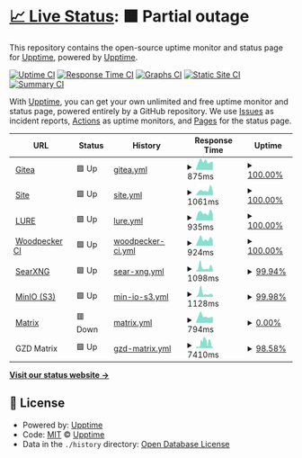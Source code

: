 # [📈 Live Status](https://status.elara.ws): <!--live status--> **🟧 Partial outage**

This repository contains the open-source uptime monitor and status page for [Upptime](https://upptime.js.org), powered by [Upptime](https://github.com/upptime/upptime).

[![Uptime CI](https://github.com/Elara6331/uptime/workflows/Uptime%20CI/badge.svg)](https://github.com/Elara6331/uptime/actions?query=workflow%3A%22Uptime+CI%22)
[![Response Time CI](https://github.com/Elara6331/uptime/workflows/Response%20Time%20CI/badge.svg)](https://github.com/Elara6331/uptime/actions?query=workflow%3A%22Response+Time+CI%22)
[![Graphs CI](https://github.com/Elara6331/uptime/workflows/Graphs%20CI/badge.svg)](https://github.com/Elara6331/uptime/actions?query=workflow%3A%22Graphs+CI%22)
[![Static Site CI](https://github.com/Elara6331/uptime/workflows/Static%20Site%20CI/badge.svg)](https://github.com/Elara6331/uptime/actions?query=workflow%3A%22Static+Site+CI%22)
[![Summary CI](https://github.com/Elara6331/uptime/workflows/Summary%20CI/badge.svg)](https://github.com/Elara6331/uptime/actions?query=workflow%3A%22Summary+CI%22)

With [Upptime](https://upptime.js.org), you can get your own unlimited and free uptime monitor and status page, powered entirely by a GitHub repository. We use [Issues](https://github.com/upptime/upptime/issues) as incident reports, [Actions](https://github.com/Elara6331/uptime/actions) as uptime monitors, and [Pages](https://status.elara.ws) for the status page.

<!--start: status pages-->
<!-- This summary is generated by Upptime (https://github.com/upptime/upptime) -->
<!-- Do not edit this manually, your changes will be overwritten -->
<!-- prettier-ignore -->
| URL | Status | History | Response Time | Uptime |
| --- | ------ | ------- | ------------- | ------ |
| <img alt="" src="https://icons.duckduckgo.com/ip3/gitea.elara.ws.ico" height="13"> [Gitea](https://gitea.elara.ws) | 🟩 Up | [gitea.yml](https://github.com/Elara6331/uptime/commits/HEAD/history/gitea.yml) | <details><summary><img alt="Response time graph" src="./graphs/gitea/response-time-week.png" height="20"> 875ms</summary><br><a href="https://status.elara.ws/history/gitea"><img alt="Response time 1036" src="https://img.shields.io/endpoint?url=https%3A%2F%2Fraw.githubusercontent.com%2FElara6331%2Fuptime%2FHEAD%2Fapi%2Fgitea%2Fresponse-time.json"></a><br><a href="https://status.elara.ws/history/gitea"><img alt="24-hour response time 875" src="https://img.shields.io/endpoint?url=https%3A%2F%2Fraw.githubusercontent.com%2FElara6331%2Fuptime%2FHEAD%2Fapi%2Fgitea%2Fresponse-time-day.json"></a><br><a href="https://status.elara.ws/history/gitea"><img alt="7-day response time 875" src="https://img.shields.io/endpoint?url=https%3A%2F%2Fraw.githubusercontent.com%2FElara6331%2Fuptime%2FHEAD%2Fapi%2Fgitea%2Fresponse-time-week.json"></a><br><a href="https://status.elara.ws/history/gitea"><img alt="30-day response time 1271" src="https://img.shields.io/endpoint?url=https%3A%2F%2Fraw.githubusercontent.com%2FElara6331%2Fuptime%2FHEAD%2Fapi%2Fgitea%2Fresponse-time-month.json"></a><br><a href="https://status.elara.ws/history/gitea"><img alt="1-year response time 1134" src="https://img.shields.io/endpoint?url=https%3A%2F%2Fraw.githubusercontent.com%2FElara6331%2Fuptime%2FHEAD%2Fapi%2Fgitea%2Fresponse-time-year.json"></a></details> | <details><summary><a href="https://status.elara.ws/history/gitea">100.00%</a></summary><a href="https://status.elara.ws/history/gitea"><img alt="All-time uptime 99.82%" src="https://img.shields.io/endpoint?url=https%3A%2F%2Fraw.githubusercontent.com%2FElara6331%2Fuptime%2FHEAD%2Fapi%2Fgitea%2Fuptime.json"></a><br><a href="https://status.elara.ws/history/gitea"><img alt="24-hour uptime 100.00%" src="https://img.shields.io/endpoint?url=https%3A%2F%2Fraw.githubusercontent.com%2FElara6331%2Fuptime%2FHEAD%2Fapi%2Fgitea%2Fuptime-day.json"></a><br><a href="https://status.elara.ws/history/gitea"><img alt="7-day uptime 100.00%" src="https://img.shields.io/endpoint?url=https%3A%2F%2Fraw.githubusercontent.com%2FElara6331%2Fuptime%2FHEAD%2Fapi%2Fgitea%2Fuptime-week.json"></a><br><a href="https://status.elara.ws/history/gitea"><img alt="30-day uptime 99.91%" src="https://img.shields.io/endpoint?url=https%3A%2F%2Fraw.githubusercontent.com%2FElara6331%2Fuptime%2FHEAD%2Fapi%2Fgitea%2Fuptime-month.json"></a><br><a href="https://status.elara.ws/history/gitea"><img alt="1-year uptime 99.65%" src="https://img.shields.io/endpoint?url=https%3A%2F%2Fraw.githubusercontent.com%2FElara6331%2Fuptime%2FHEAD%2Fapi%2Fgitea%2Fuptime-year.json"></a></details>
| <img alt="" src="https://icons.duckduckgo.com/ip3/www.elara.ws.ico" height="13"> [Site](https://www.elara.ws) | 🟩 Up | [site.yml](https://github.com/Elara6331/uptime/commits/HEAD/history/site.yml) | <details><summary><img alt="Response time graph" src="./graphs/site/response-time-week.png" height="20"> 1061ms</summary><br><a href="https://status.elara.ws/history/site"><img alt="Response time 874" src="https://img.shields.io/endpoint?url=https%3A%2F%2Fraw.githubusercontent.com%2FElara6331%2Fuptime%2FHEAD%2Fapi%2Fsite%2Fresponse-time.json"></a><br><a href="https://status.elara.ws/history/site"><img alt="24-hour response time 868" src="https://img.shields.io/endpoint?url=https%3A%2F%2Fraw.githubusercontent.com%2FElara6331%2Fuptime%2FHEAD%2Fapi%2Fsite%2Fresponse-time-day.json"></a><br><a href="https://status.elara.ws/history/site"><img alt="7-day response time 1061" src="https://img.shields.io/endpoint?url=https%3A%2F%2Fraw.githubusercontent.com%2FElara6331%2Fuptime%2FHEAD%2Fapi%2Fsite%2Fresponse-time-week.json"></a><br><a href="https://status.elara.ws/history/site"><img alt="30-day response time 1055" src="https://img.shields.io/endpoint?url=https%3A%2F%2Fraw.githubusercontent.com%2FElara6331%2Fuptime%2FHEAD%2Fapi%2Fsite%2Fresponse-time-month.json"></a><br><a href="https://status.elara.ws/history/site"><img alt="1-year response time 928" src="https://img.shields.io/endpoint?url=https%3A%2F%2Fraw.githubusercontent.com%2FElara6331%2Fuptime%2FHEAD%2Fapi%2Fsite%2Fresponse-time-year.json"></a></details> | <details><summary><a href="https://status.elara.ws/history/site">100.00%</a></summary><a href="https://status.elara.ws/history/site"><img alt="All-time uptime 99.82%" src="https://img.shields.io/endpoint?url=https%3A%2F%2Fraw.githubusercontent.com%2FElara6331%2Fuptime%2FHEAD%2Fapi%2Fsite%2Fuptime.json"></a><br><a href="https://status.elara.ws/history/site"><img alt="24-hour uptime 100.00%" src="https://img.shields.io/endpoint?url=https%3A%2F%2Fraw.githubusercontent.com%2FElara6331%2Fuptime%2FHEAD%2Fapi%2Fsite%2Fuptime-day.json"></a><br><a href="https://status.elara.ws/history/site"><img alt="7-day uptime 100.00%" src="https://img.shields.io/endpoint?url=https%3A%2F%2Fraw.githubusercontent.com%2FElara6331%2Fuptime%2FHEAD%2Fapi%2Fsite%2Fuptime-week.json"></a><br><a href="https://status.elara.ws/history/site"><img alt="30-day uptime 99.92%" src="https://img.shields.io/endpoint?url=https%3A%2F%2Fraw.githubusercontent.com%2FElara6331%2Fuptime%2FHEAD%2Fapi%2Fsite%2Fuptime-month.json"></a><br><a href="https://status.elara.ws/history/site"><img alt="1-year uptime 99.66%" src="https://img.shields.io/endpoint?url=https%3A%2F%2Fraw.githubusercontent.com%2FElara6331%2Fuptime%2FHEAD%2Fapi%2Fsite%2Fuptime-year.json"></a></details>
| <img alt="" src="https://icons.duckduckgo.com/ip3/lure.sh.ico" height="13"> [LURE](https://lure.sh) | 🟩 Up | [lure.yml](https://github.com/Elara6331/uptime/commits/HEAD/history/lure.yml) | <details><summary><img alt="Response time graph" src="./graphs/lure/response-time-week.png" height="20"> 935ms</summary><br><a href="https://status.elara.ws/history/lure"><img alt="Response time 904" src="https://img.shields.io/endpoint?url=https%3A%2F%2Fraw.githubusercontent.com%2FElara6331%2Fuptime%2FHEAD%2Fapi%2Flure%2Fresponse-time.json"></a><br><a href="https://status.elara.ws/history/lure"><img alt="24-hour response time 794" src="https://img.shields.io/endpoint?url=https%3A%2F%2Fraw.githubusercontent.com%2FElara6331%2Fuptime%2FHEAD%2Fapi%2Flure%2Fresponse-time-day.json"></a><br><a href="https://status.elara.ws/history/lure"><img alt="7-day response time 935" src="https://img.shields.io/endpoint?url=https%3A%2F%2Fraw.githubusercontent.com%2FElara6331%2Fuptime%2FHEAD%2Fapi%2Flure%2Fresponse-time-week.json"></a><br><a href="https://status.elara.ws/history/lure"><img alt="30-day response time 890" src="https://img.shields.io/endpoint?url=https%3A%2F%2Fraw.githubusercontent.com%2FElara6331%2Fuptime%2FHEAD%2Fapi%2Flure%2Fresponse-time-month.json"></a><br><a href="https://status.elara.ws/history/lure"><img alt="1-year response time 883" src="https://img.shields.io/endpoint?url=https%3A%2F%2Fraw.githubusercontent.com%2FElara6331%2Fuptime%2FHEAD%2Fapi%2Flure%2Fresponse-time-year.json"></a></details> | <details><summary><a href="https://status.elara.ws/history/lure">100.00%</a></summary><a href="https://status.elara.ws/history/lure"><img alt="All-time uptime 99.81%" src="https://img.shields.io/endpoint?url=https%3A%2F%2Fraw.githubusercontent.com%2FElara6331%2Fuptime%2FHEAD%2Fapi%2Flure%2Fuptime.json"></a><br><a href="https://status.elara.ws/history/lure"><img alt="24-hour uptime 100.00%" src="https://img.shields.io/endpoint?url=https%3A%2F%2Fraw.githubusercontent.com%2FElara6331%2Fuptime%2FHEAD%2Fapi%2Flure%2Fuptime-day.json"></a><br><a href="https://status.elara.ws/history/lure"><img alt="7-day uptime 100.00%" src="https://img.shields.io/endpoint?url=https%3A%2F%2Fraw.githubusercontent.com%2FElara6331%2Fuptime%2FHEAD%2Fapi%2Flure%2Fuptime-week.json"></a><br><a href="https://status.elara.ws/history/lure"><img alt="30-day uptime 99.92%" src="https://img.shields.io/endpoint?url=https%3A%2F%2Fraw.githubusercontent.com%2FElara6331%2Fuptime%2FHEAD%2Fapi%2Flure%2Fuptime-month.json"></a><br><a href="https://status.elara.ws/history/lure"><img alt="1-year uptime 99.64%" src="https://img.shields.io/endpoint?url=https%3A%2F%2Fraw.githubusercontent.com%2FElara6331%2Fuptime%2FHEAD%2Fapi%2Flure%2Fuptime-year.json"></a></details>
| <img alt="" src="https://icons.duckduckgo.com/ip3/ci.elara.ws.ico" height="13"> [Woodpecker CI](https://ci.elara.ws) | 🟩 Up | [woodpecker-ci.yml](https://github.com/Elara6331/uptime/commits/HEAD/history/woodpecker-ci.yml) | <details><summary><img alt="Response time graph" src="./graphs/woodpecker-ci/response-time-week.png" height="20"> 924ms</summary><br><a href="https://status.elara.ws/history/woodpecker-ci"><img alt="Response time 736" src="https://img.shields.io/endpoint?url=https%3A%2F%2Fraw.githubusercontent.com%2FElara6331%2Fuptime%2FHEAD%2Fapi%2Fwoodpecker-ci%2Fresponse-time.json"></a><br><a href="https://status.elara.ws/history/woodpecker-ci"><img alt="24-hour response time 815" src="https://img.shields.io/endpoint?url=https%3A%2F%2Fraw.githubusercontent.com%2FElara6331%2Fuptime%2FHEAD%2Fapi%2Fwoodpecker-ci%2Fresponse-time-day.json"></a><br><a href="https://status.elara.ws/history/woodpecker-ci"><img alt="7-day response time 924" src="https://img.shields.io/endpoint?url=https%3A%2F%2Fraw.githubusercontent.com%2FElara6331%2Fuptime%2FHEAD%2Fapi%2Fwoodpecker-ci%2Fresponse-time-week.json"></a><br><a href="https://status.elara.ws/history/woodpecker-ci"><img alt="30-day response time 806" src="https://img.shields.io/endpoint?url=https%3A%2F%2Fraw.githubusercontent.com%2FElara6331%2Fuptime%2FHEAD%2Fapi%2Fwoodpecker-ci%2Fresponse-time-month.json"></a><br><a href="https://status.elara.ws/history/woodpecker-ci"><img alt="1-year response time 759" src="https://img.shields.io/endpoint?url=https%3A%2F%2Fraw.githubusercontent.com%2FElara6331%2Fuptime%2FHEAD%2Fapi%2Fwoodpecker-ci%2Fresponse-time-year.json"></a></details> | <details><summary><a href="https://status.elara.ws/history/woodpecker-ci">100.00%</a></summary><a href="https://status.elara.ws/history/woodpecker-ci"><img alt="All-time uptime 99.83%" src="https://img.shields.io/endpoint?url=https%3A%2F%2Fraw.githubusercontent.com%2FElara6331%2Fuptime%2FHEAD%2Fapi%2Fwoodpecker-ci%2Fuptime.json"></a><br><a href="https://status.elara.ws/history/woodpecker-ci"><img alt="24-hour uptime 100.00%" src="https://img.shields.io/endpoint?url=https%3A%2F%2Fraw.githubusercontent.com%2FElara6331%2Fuptime%2FHEAD%2Fapi%2Fwoodpecker-ci%2Fuptime-day.json"></a><br><a href="https://status.elara.ws/history/woodpecker-ci"><img alt="7-day uptime 100.00%" src="https://img.shields.io/endpoint?url=https%3A%2F%2Fraw.githubusercontent.com%2FElara6331%2Fuptime%2FHEAD%2Fapi%2Fwoodpecker-ci%2Fuptime-week.json"></a><br><a href="https://status.elara.ws/history/woodpecker-ci"><img alt="30-day uptime 99.92%" src="https://img.shields.io/endpoint?url=https%3A%2F%2Fraw.githubusercontent.com%2FElara6331%2Fuptime%2FHEAD%2Fapi%2Fwoodpecker-ci%2Fuptime-month.json"></a><br><a href="https://status.elara.ws/history/woodpecker-ci"><img alt="1-year uptime 99.66%" src="https://img.shields.io/endpoint?url=https%3A%2F%2Fraw.githubusercontent.com%2FElara6331%2Fuptime%2FHEAD%2Fapi%2Fwoodpecker-ci%2Fuptime-year.json"></a></details>
| <img alt="" src="https://icons.duckduckgo.com/ip3/search.elara.ws.ico" height="13"> [SearXNG](https://search.elara.ws) | 🟩 Up | [sear-xng.yml](https://github.com/Elara6331/uptime/commits/HEAD/history/sear-xng.yml) | <details><summary><img alt="Response time graph" src="./graphs/sear-xng/response-time-week.png" height="20"> 1098ms</summary><br><a href="https://status.elara.ws/history/sear-xng"><img alt="Response time 771" src="https://img.shields.io/endpoint?url=https%3A%2F%2Fraw.githubusercontent.com%2FElara6331%2Fuptime%2FHEAD%2Fapi%2Fsear-xng%2Fresponse-time.json"></a><br><a href="https://status.elara.ws/history/sear-xng"><img alt="24-hour response time 656" src="https://img.shields.io/endpoint?url=https%3A%2F%2Fraw.githubusercontent.com%2FElara6331%2Fuptime%2FHEAD%2Fapi%2Fsear-xng%2Fresponse-time-day.json"></a><br><a href="https://status.elara.ws/history/sear-xng"><img alt="7-day response time 1098" src="https://img.shields.io/endpoint?url=https%3A%2F%2Fraw.githubusercontent.com%2FElara6331%2Fuptime%2FHEAD%2Fapi%2Fsear-xng%2Fresponse-time-week.json"></a><br><a href="https://status.elara.ws/history/sear-xng"><img alt="30-day response time 894" src="https://img.shields.io/endpoint?url=https%3A%2F%2Fraw.githubusercontent.com%2FElara6331%2Fuptime%2FHEAD%2Fapi%2Fsear-xng%2Fresponse-time-month.json"></a><br><a href="https://status.elara.ws/history/sear-xng"><img alt="1-year response time 786" src="https://img.shields.io/endpoint?url=https%3A%2F%2Fraw.githubusercontent.com%2FElara6331%2Fuptime%2FHEAD%2Fapi%2Fsear-xng%2Fresponse-time-year.json"></a></details> | <details><summary><a href="https://status.elara.ws/history/sear-xng">99.94%</a></summary><a href="https://status.elara.ws/history/sear-xng"><img alt="All-time uptime 99.83%" src="https://img.shields.io/endpoint?url=https%3A%2F%2Fraw.githubusercontent.com%2FElara6331%2Fuptime%2FHEAD%2Fapi%2Fsear-xng%2Fuptime.json"></a><br><a href="https://status.elara.ws/history/sear-xng"><img alt="24-hour uptime 100.00%" src="https://img.shields.io/endpoint?url=https%3A%2F%2Fraw.githubusercontent.com%2FElara6331%2Fuptime%2FHEAD%2Fapi%2Fsear-xng%2Fuptime-day.json"></a><br><a href="https://status.elara.ws/history/sear-xng"><img alt="7-day uptime 99.94%" src="https://img.shields.io/endpoint?url=https%3A%2F%2Fraw.githubusercontent.com%2FElara6331%2Fuptime%2FHEAD%2Fapi%2Fsear-xng%2Fuptime-week.json"></a><br><a href="https://status.elara.ws/history/sear-xng"><img alt="30-day uptime 99.91%" src="https://img.shields.io/endpoint?url=https%3A%2F%2Fraw.githubusercontent.com%2FElara6331%2Fuptime%2FHEAD%2Fapi%2Fsear-xng%2Fuptime-month.json"></a><br><a href="https://status.elara.ws/history/sear-xng"><img alt="1-year uptime 99.66%" src="https://img.shields.io/endpoint?url=https%3A%2F%2Fraw.githubusercontent.com%2FElara6331%2Fuptime%2FHEAD%2Fapi%2Fsear-xng%2Fuptime-year.json"></a></details>
| <img alt="" src="https://icons.duckduckgo.com/ip3/minio.elara.ws.ico" height="13"> [MinIO (S3)](https://minio.elara.ws) | 🟩 Up | [min-io-s3.yml](https://github.com/Elara6331/uptime/commits/HEAD/history/min-io-s3.yml) | <details><summary><img alt="Response time graph" src="./graphs/min-io-s3/response-time-week.png" height="20"> 1128ms</summary><br><a href="https://status.elara.ws/history/min-io-s3"><img alt="Response time 741" src="https://img.shields.io/endpoint?url=https%3A%2F%2Fraw.githubusercontent.com%2FElara6331%2Fuptime%2FHEAD%2Fapi%2Fmin-io-s3%2Fresponse-time.json"></a><br><a href="https://status.elara.ws/history/min-io-s3"><img alt="24-hour response time 650" src="https://img.shields.io/endpoint?url=https%3A%2F%2Fraw.githubusercontent.com%2FElara6331%2Fuptime%2FHEAD%2Fapi%2Fmin-io-s3%2Fresponse-time-day.json"></a><br><a href="https://status.elara.ws/history/min-io-s3"><img alt="7-day response time 1128" src="https://img.shields.io/endpoint?url=https%3A%2F%2Fraw.githubusercontent.com%2FElara6331%2Fuptime%2FHEAD%2Fapi%2Fmin-io-s3%2Fresponse-time-week.json"></a><br><a href="https://status.elara.ws/history/min-io-s3"><img alt="30-day response time 1015" src="https://img.shields.io/endpoint?url=https%3A%2F%2Fraw.githubusercontent.com%2FElara6331%2Fuptime%2FHEAD%2Fapi%2Fmin-io-s3%2Fresponse-time-month.json"></a><br><a href="https://status.elara.ws/history/min-io-s3"><img alt="1-year response time 784" src="https://img.shields.io/endpoint?url=https%3A%2F%2Fraw.githubusercontent.com%2FElara6331%2Fuptime%2FHEAD%2Fapi%2Fmin-io-s3%2Fresponse-time-year.json"></a></details> | <details><summary><a href="https://status.elara.ws/history/min-io-s3">99.98%</a></summary><a href="https://status.elara.ws/history/min-io-s3"><img alt="All-time uptime 99.83%" src="https://img.shields.io/endpoint?url=https%3A%2F%2Fraw.githubusercontent.com%2FElara6331%2Fuptime%2FHEAD%2Fapi%2Fmin-io-s3%2Fuptime.json"></a><br><a href="https://status.elara.ws/history/min-io-s3"><img alt="24-hour uptime 100.00%" src="https://img.shields.io/endpoint?url=https%3A%2F%2Fraw.githubusercontent.com%2FElara6331%2Fuptime%2FHEAD%2Fapi%2Fmin-io-s3%2Fuptime-day.json"></a><br><a href="https://status.elara.ws/history/min-io-s3"><img alt="7-day uptime 99.98%" src="https://img.shields.io/endpoint?url=https%3A%2F%2Fraw.githubusercontent.com%2FElara6331%2Fuptime%2FHEAD%2Fapi%2Fmin-io-s3%2Fuptime-week.json"></a><br><a href="https://status.elara.ws/history/min-io-s3"><img alt="30-day uptime 99.92%" src="https://img.shields.io/endpoint?url=https%3A%2F%2Fraw.githubusercontent.com%2FElara6331%2Fuptime%2FHEAD%2Fapi%2Fmin-io-s3%2Fuptime-month.json"></a><br><a href="https://status.elara.ws/history/min-io-s3"><img alt="1-year uptime 99.67%" src="https://img.shields.io/endpoint?url=https%3A%2F%2Fraw.githubusercontent.com%2FElara6331%2Fuptime%2FHEAD%2Fapi%2Fmin-io-s3%2Fuptime-year.json"></a></details>
| <img alt="" src="https://icons.duckduckgo.com/ip3/matrix.arsenm.dev.ico" height="13"> [Matrix](https://matrix.arsenm.dev) | 🟥 Down | [matrix.yml](https://github.com/Elara6331/uptime/commits/HEAD/history/matrix.yml) | <details><summary><img alt="Response time graph" src="./graphs/matrix/response-time-week.png" height="20"> 794ms</summary><br><a href="https://status.elara.ws/history/matrix"><img alt="Response time 587" src="https://img.shields.io/endpoint?url=https%3A%2F%2Fraw.githubusercontent.com%2FElara6331%2Fuptime%2FHEAD%2Fapi%2Fmatrix%2Fresponse-time.json"></a><br><a href="https://status.elara.ws/history/matrix"><img alt="24-hour response time 727" src="https://img.shields.io/endpoint?url=https%3A%2F%2Fraw.githubusercontent.com%2FElara6331%2Fuptime%2FHEAD%2Fapi%2Fmatrix%2Fresponse-time-day.json"></a><br><a href="https://status.elara.ws/history/matrix"><img alt="7-day response time 794" src="https://img.shields.io/endpoint?url=https%3A%2F%2Fraw.githubusercontent.com%2FElara6331%2Fuptime%2FHEAD%2Fapi%2Fmatrix%2Fresponse-time-week.json"></a><br><a href="https://status.elara.ws/history/matrix"><img alt="30-day response time 795" src="https://img.shields.io/endpoint?url=https%3A%2F%2Fraw.githubusercontent.com%2FElara6331%2Fuptime%2FHEAD%2Fapi%2Fmatrix%2Fresponse-time-month.json"></a><br><a href="https://status.elara.ws/history/matrix"><img alt="1-year response time 643" src="https://img.shields.io/endpoint?url=https%3A%2F%2Fraw.githubusercontent.com%2FElara6331%2Fuptime%2FHEAD%2Fapi%2Fmatrix%2Fresponse-time-year.json"></a></details> | <details><summary><a href="https://status.elara.ws/history/matrix">0.00%</a></summary><a href="https://status.elara.ws/history/matrix"><img alt="All-time uptime 71.50%" src="https://img.shields.io/endpoint?url=https%3A%2F%2Fraw.githubusercontent.com%2FElara6331%2Fuptime%2FHEAD%2Fapi%2Fmatrix%2Fuptime.json"></a><br><a href="https://status.elara.ws/history/matrix"><img alt="24-hour uptime 0.00%" src="https://img.shields.io/endpoint?url=https%3A%2F%2Fraw.githubusercontent.com%2FElara6331%2Fuptime%2FHEAD%2Fapi%2Fmatrix%2Fuptime-day.json"></a><br><a href="https://status.elara.ws/history/matrix"><img alt="7-day uptime 0.00%" src="https://img.shields.io/endpoint?url=https%3A%2F%2Fraw.githubusercontent.com%2FElara6331%2Fuptime%2FHEAD%2Fapi%2Fmatrix%2Fuptime-week.json"></a><br><a href="https://status.elara.ws/history/matrix"><img alt="30-day uptime 1.38%" src="https://img.shields.io/endpoint?url=https%3A%2F%2Fraw.githubusercontent.com%2FElara6331%2Fuptime%2FHEAD%2Fapi%2Fmatrix%2Fuptime-month.json"></a><br><a href="https://status.elara.ws/history/matrix"><img alt="1-year uptime 45.02%" src="https://img.shields.io/endpoint?url=https%3A%2F%2Fraw.githubusercontent.com%2FElara6331%2Fuptime%2FHEAD%2Fapi%2Fmatrix%2Fuptime-year.json"></a></details>
| <img alt="" src="https://icons.duckduckgo.com/ip3/null.ico" height="13"> GZD Matrix | 🟩 Up | [gzd-matrix.yml](https://github.com/Elara6331/uptime/commits/HEAD/history/gzd-matrix.yml) | <details><summary><img alt="Response time graph" src="./graphs/gzd-matrix/response-time-week.png" height="20"> 7410ms</summary><br><a href="https://status.elara.ws/history/gzd-matrix"><img alt="Response time 2714" src="https://img.shields.io/endpoint?url=https%3A%2F%2Fraw.githubusercontent.com%2FElara6331%2Fuptime%2FHEAD%2Fapi%2Fgzd-matrix%2Fresponse-time.json"></a><br><a href="https://status.elara.ws/history/gzd-matrix"><img alt="24-hour response time 2187" src="https://img.shields.io/endpoint?url=https%3A%2F%2Fraw.githubusercontent.com%2FElara6331%2Fuptime%2FHEAD%2Fapi%2Fgzd-matrix%2Fresponse-time-day.json"></a><br><a href="https://status.elara.ws/history/gzd-matrix"><img alt="7-day response time 7410" src="https://img.shields.io/endpoint?url=https%3A%2F%2Fraw.githubusercontent.com%2FElara6331%2Fuptime%2FHEAD%2Fapi%2Fgzd-matrix%2Fresponse-time-week.json"></a><br><a href="https://status.elara.ws/history/gzd-matrix"><img alt="30-day response time 5572" src="https://img.shields.io/endpoint?url=https%3A%2F%2Fraw.githubusercontent.com%2FElara6331%2Fuptime%2FHEAD%2Fapi%2Fgzd-matrix%2Fresponse-time-month.json"></a><br><a href="https://status.elara.ws/history/gzd-matrix"><img alt="1-year response time 2843" src="https://img.shields.io/endpoint?url=https%3A%2F%2Fraw.githubusercontent.com%2FElara6331%2Fuptime%2FHEAD%2Fapi%2Fgzd-matrix%2Fresponse-time-year.json"></a></details> | <details><summary><a href="https://status.elara.ws/history/gzd-matrix">98.58%</a></summary><a href="https://status.elara.ws/history/gzd-matrix"><img alt="All-time uptime 99.83%" src="https://img.shields.io/endpoint?url=https%3A%2F%2Fraw.githubusercontent.com%2FElara6331%2Fuptime%2FHEAD%2Fapi%2Fgzd-matrix%2Fuptime.json"></a><br><a href="https://status.elara.ws/history/gzd-matrix"><img alt="24-hour uptime 97.68%" src="https://img.shields.io/endpoint?url=https%3A%2F%2Fraw.githubusercontent.com%2FElara6331%2Fuptime%2FHEAD%2Fapi%2Fgzd-matrix%2Fuptime-day.json"></a><br><a href="https://status.elara.ws/history/gzd-matrix"><img alt="7-day uptime 98.58%" src="https://img.shields.io/endpoint?url=https%3A%2F%2Fraw.githubusercontent.com%2FElara6331%2Fuptime%2FHEAD%2Fapi%2Fgzd-matrix%2Fuptime-week.json"></a><br><a href="https://status.elara.ws/history/gzd-matrix"><img alt="30-day uptime 98.98%" src="https://img.shields.io/endpoint?url=https%3A%2F%2Fraw.githubusercontent.com%2FElara6331%2Fuptime%2FHEAD%2Fapi%2Fgzd-matrix%2Fuptime-month.json"></a><br><a href="https://status.elara.ws/history/gzd-matrix"><img alt="1-year uptime 99.67%" src="https://img.shields.io/endpoint?url=https%3A%2F%2Fraw.githubusercontent.com%2FElara6331%2Fuptime%2FHEAD%2Fapi%2Fgzd-matrix%2Fuptime-year.json"></a></details>

<!--end: status pages-->

[**Visit our status website →**](https://status.elara.ws)

## 📄 License

- Powered by: [Upptime](https://github.com/upptime/upptime)
- Code: [MIT](./LICENSE) © [Upptime](https://upptime.js.org)
- Data in the `./history` directory: [Open Database License](https://opendatacommons.org/licenses/odbl/1-0/)
